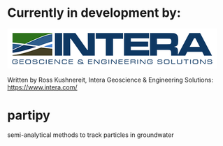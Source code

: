 # Currently in development by:

![Alt text](partipy/intera-logo-sm.png?raw=true "Title")

Written by Ross Kushnereit, Intera Geoscience & Engineering Solutions:
https://www.intera.com/

# partipy

semi-analytical methods to track particles in groundwater
